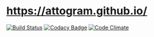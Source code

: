 # https://attogram.github.io/

[![Build Status](https://travis-ci.org/attogram/attogram.github.io.svg?branch=master)](https://travis-ci.org/attogram/attogram.github.io)
[![Codacy Badge](https://api.codacy.com/project/badge/Grade/8c1baebcf5df4cb79c1fc402322c0675)](https://www.codacy.com/app/attogram-project/attogram-github-io?utm_source=github.com&amp;utm_medium=referral&amp;utm_content=attogram/attogram.github.io&amp;utm_campaign=Badge_Grade)
[![Code Climate](https://codeclimate.com/github/attogram/attogram.github.io/badges/gpa.svg)](https://codeclimate.com/github/attogram/attogram.github.io)
